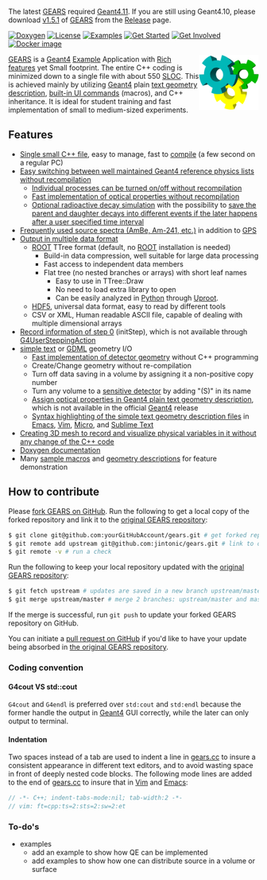The latest [GEARS] required [Geant4.11](https://geant4.web.cern.ch/support/download). If you are still using Geant4.10, please download [v1.5.1](https://github.com/jintonic/gears/releases/tag/v1.5.1) of [GEARS] from the [Release](https://github.com/jintonic/gears/releases) page.

[![Doxygen](https://codedocs.xyz/jintonic/gears.svg)](https://codedocs.xyz/jintonic/gears/annotated.html)
[![License](https://img.shields.io/badge/License-MIT-yellow.svg)](https://opensource.org/licenses/MIT)
[![Examples](https://img.shields.io/badge/gears-examples-blue?style=flat)](examples)
[![Get Started](https://img.shields.io/badge/get-started-orange?style=flat)](INSTALL)
[![Get Involved](https://img.shields.io/badge/get-involved-ff69b4?style=flat)](#how-to-contribute)
[![Docker image](https://img.shields.io/badge/docker-image-red?style=flat)](https://hub.docker.com/r/physino/gears)

<a href="examples/detector/visualization/gearsX3D.html"><img align="right" width="120px" src="examples/detector/visualization/gears.png"/></a>

[GEARS][] is a [Geant4][] [Example][] Application with [Rich features](#features) yet Small footprint. The entire C++ coding is minimized down to a single file with about 550 [SLOC][]. This is achieved mainly by utilizing [Geant4][] plain [text geometry description][tg], [built-in UI commands][TUI] (macros), and C++ inheritance. It is ideal for student training and fast implementation of small to medium-sized experiments.

[GEARS]: https://github.com/jintonic/gears
[Geant4]: http://geant4.cern.ch
[Example]:http://geant4-userdoc.web.cern.ch/geant4-userdoc/UsersGuides/ForApplicationDeveloper/html/Examples/examples.html
[tg]: http://geant4-userdoc.web.cern.ch/geant4-userdoc/UsersGuides/ForApplicationDeveloper/html/Detector/Geometry/geomASCII.html
[TUI]: http://geant4-userdoc.web.cern.ch/geant4-userdoc/UsersGuides/ForApplicationDeveloper/html/Control/commands.html
[SLOC]: https://en.wikipedia.org/wiki/Source_lines_of_code

## Features

* [Single small C++ file](gears.cc), easy to manage, fast to [compile](INSTALL#compile-gears) (a few second on a regular PC)
* [Easy switching between well maintained Geant4 reference physics lists without recompilation](examples/physics)
  * [Individual processes can be turned on/off without recompilation](examples/physics#physics-processes)
  * [Fast implementation of optical properties without recompilation](examples/physics#optical-properties-of-materials-and-surfaces)
  * [Optional radioactive decay simulation](examples/physics#radioactive-decay) with the possibility to [save the parent and daughter decays into different events if the later happens after a user specified time interval](examples/physics#split-decay-chain)
* [Frequently used source spectra (AmBe, Am-241, etc.)](examples/sources#common-sources) in addition to [GPS](examples/sources)
* [Output in multiple data format](examples/output)
  * [ROOT](examples/output#root) TTree format (default, no [ROOT][] installation is needed)
    * Build-in data compression, well suitable for large data processing
    * Fast access to independent data members
    * Flat tree (no nested branches or arrays) with short leaf names
      * Easy to use in TTree::Draw
      * No need to load extra library to open
      * Can be easily analyzed in [Python][] through [Uproot][].
  * [HDF5][], universal data format, easy to read by different tools
  * CSV or XML, Human readable ASCII file, capable of dealing with multiple dimensional arrays
* [Record information of step 0](examples/output#record-information-of-step-0) (initStep), which is not available through [G4UserSteppingAction][]
* [simple text][tg] or [GDML][] geometry I/O
  * [Fast implementation of detector geometry](examples/detector) without C++ programming
  * Create/Change geometry without re-compilation
  * Turn off data saving in a volume by assigning it a non-positive copy number
  * Turn any volume to a [sensitive detector](examples/detector#sensitive-volume) by adding "(S)" in its name
  * [Assign optical properties in Geant4 plain text geometry description](examples/detector/optical), which is not available in the official [Geant4][] release
  * [Syntax highlighting of the simple text geometry description files](examples/detector/syntax) in [Emacs](examples/detector/syntax#emacs), [Vim](examples/detector/syntax#vim), [Micro](examples/detector/syntax#micro), and [Sublime Text](examples/detector/syntax#sublime-text)
* [Creating 3D mesh to record and visualize physical variables in it without any change of the C++ code](http://geant4-userdoc.web.cern.ch/geant4-userdoc/UsersGuides/ForApplicationDeveloper/html/Detector/commandScore.html)
* [Doxygen documentation](https://codedocs.xyz/jintonic/gears/)
* Many [sample macros](examples) and [geometry descriptions](examples/detector) for feature demonstration

[ROOT]: https://root.cern.ch
[GPS]:http://geant4-userdoc.web.cern.ch/geant4-userdoc/UsersGuides/ForApplicationDeveloper/html/GettingStarted/generalParticleSource.html
[Python]: https://www.python.org/
[Uproot]: https://github.com/scikit-hep/uproot4

## How to contribute

Please [fork GEARS on GitHub](https://help.github.com/en/github/getting-started-with-github/fork-a-repo). Run the following to get a local copy of the forked repository and link it to the [original GEARS repository][GEARS]:

```sh
$ git clone git@github.com:yourGitHubAccount/gears.git # get forked repository
$ git remote add upstream git@github.com:jintonic/gears.git # link to original repository
$ git remote -v # run a check
```

Run the following to keep your local repository updated with the [original GEARS repository][GEARS]:

```sh
$ git fetch upstream # updates are saved in a new branch upstream/master
$ git merge upstream/master # merge 2 branches: upstream/master and master
```

If the merge is successful, run `git push` to update your forked GEARS repository on GitHub.

You can initiate a [pull request on GitHub](https://help.github.com/en/github/collaborating-with-issues-and-pull-requests/about-pull-requests) if you'd like to have your update being absorbed in [the original GEARS repository][GEARS].

### Coding convention

#### G4cout VS std::cout

`G4cout` and `G4endl` is preferred over `std:cout` and `std:endl` because the former handle the output in [Geant4][] GUI correctly, while the later can only output to terminal.

#### Indentation

Two spaces instead of a tab are used to indent a line in [gears.cc](gears.cc) to insure a consistent appearance in different text editors, and to avoid wasting space in front of deeply nested code blocks. The following mode lines are added to the end of [gears.cc](gears.cc) to insure that in [Vim][] and [Emacs][]:

```cpp
// -*- C++; indent-tabs-mode:nil; tab-width:2 -*-
// vim: ft=cpp:ts=2:sts=2:sw=2:et
```

[Vim]: https://www.vim.org/
[Emacs]: https://www.gnu.org/software/emacs/

### To-do's

- examples
  - add an example to show how QE can be implemented
  - add examples to show how one can distribute source in a volume or surface

[G4UserSteppingAction]:http://www-geant4.kek.jp/lxr/source/tracking/include/G4UserSteppingAction.hh
[GDML]: https://gdml.web.cern.ch/GDML/
[HDF5]: https://www.hdfgroup.org/downloads/hdf5/
